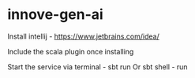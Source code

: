 # innove-gen-ai

Install intellij - https://www.jetbrains.com/idea/

Include the scala plugin once installing

Start the service via terminal - sbt run
Or sbt shell - run
